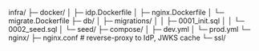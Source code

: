 infra/
├─ docker/
│  ├─ idp.Dockerfile
│  ├─ nginx.Dockerfile
│  └─ migrate.Dockerfile
├─ db/
│  ├─ migrations/
│  │  ├─ 0001_init.sql
│  │  └─ 0002_seed.sql
│  └─ seed/
├─ compose/
│  ├─ dev.yml
│  └─ prod.yml
└─ nginx/
   ├─ nginx.conf          # reverse-proxy to IdP, JWKS cache
   └─ ssl/